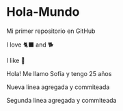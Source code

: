 # Hola-Mundo

Mi primer repositorio en GitHub

I love 🐈‍⬛ and 🐕

I like 💮

Hola! Me llamo Sofía y tengo 25 años 

Nueva linea agregada y commiteada

Segunda linea agregada y commiteada
